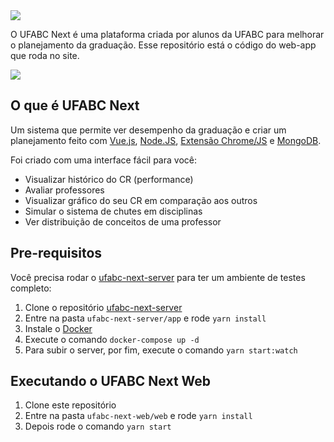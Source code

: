 <img src="https://github.com/ufabc-next/ufabc-next/blob/master/app/static/assets/images/cover.jpg" />

O UFABC Next é uma plataforma criada por alunos da UFABC para melhorar o planejamento da graduação. Esse repositório está o código do web-app que roda no site.

<img src="https://github.com/ufabc-next/ufabc-next/blob/master/app/static/assets/images/reviews.png" />

## O que é UFABC Next
Um sistema que permite ver desempenho da graduação e criar um planejamento feito com
[Vue.js](https://vuejs.org/), [Node.JS](https://nodejs.org), [Extensão Chrome/JS](https://developer.chrome.com/extensions) e [MongoDB](https://www.mongodb.com/).

Foi criado com uma interface fácil para você:
* Visualizar histórico do CR (performance)
* Avaliar professores
* Visualizar gráfico do seu CR em comparação aos outros
* Simular o sistema de chutes em disciplinas
* Ver distribuição de conceitos de uma professor

## Pre-requisitos
Você precisa rodar o [ufabc-next-server](https://github.com/ufabc-next/ufabc-next-server) para ter um ambiente de testes completo:

1. Clone o repositório [ufabc-next-server](https://github.com/ufabc-next/ufabc-next-server)
2. Entre na pasta `ufabc-next-server/app` e rode `yarn install`
3. Instale o [Docker](https://www.docker.com/)
4. Execute o comando `docker-compose up -d`
5. Para subir o server, por fim, execute o comando `yarn start:watch`


## Executando o UFABC Next Web

1. Clone este repositório
2. Entre na pasta `ufabc-next-web/web` e rode `yarn install`
3. Depois rode o comando `yarn start`